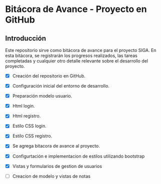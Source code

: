 # Bitácora de Avance - Proyecto en GitHub

## Introducción
Este repositorio sirve como bitácora de avance para el proyecto SIGA. En esta bitácora, se registrarán los progresos realizados, las tareas completadas y cualquier otro detalle relevante sobre el desarrollo del proyecto.

- [x] Creación del repositorio en GitHub.
- [x] Configuración inicial del entorno de desarrollo.
- [x] Preparación modelo usuario.
- [x] Html login.
- [x] Html registro.
- [x] Estilo CSS login.
- [x] Estilo CSS registro.
- [x] Se agrega bitacora de avance al proyecto.
- [x] Configurtación e implementacion de estilos utilizando bootstrap
- [x] Vistas y formularios de gestion de usuarios
- [ ] Creacion de modelo y vistas de notas





